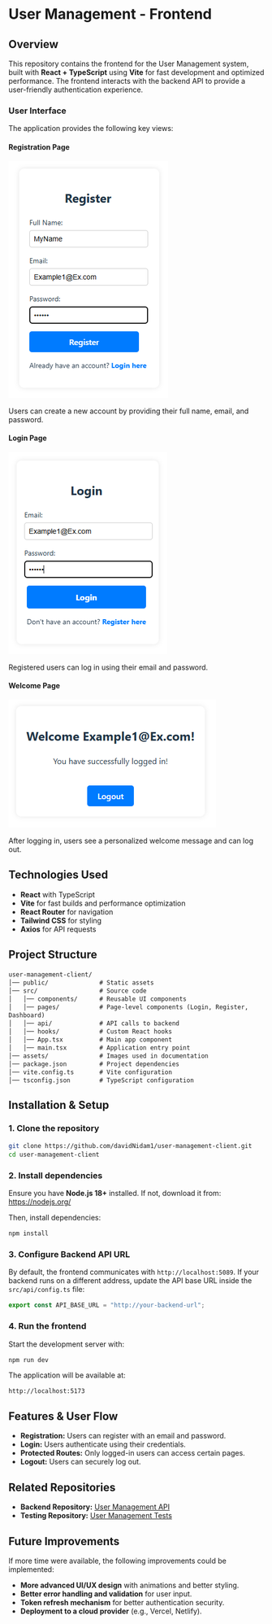 # User Management - Frontend

## Overview  
This repository contains the frontend for the User Management system, built with **React + TypeScript** using **Vite** for fast development and optimized performance. The frontend interacts with the backend API to provide a user-friendly authentication experience.

### User Interface  
The application provides the following key views:

#### Registration Page
![Registration](assets/Register.png)

Users can create a new account by providing their full name, email, and password.

#### Login Page
![Login](assets/Login.png)

Registered users can log in using their email and password.

#### Welcome Page
![Welcome](assets/HomePage.png)

After logging in, users see a personalized welcome message and can log out.

## Technologies Used  
- **React** with TypeScript
- **Vite** for fast builds and performance optimization
- **React Router** for navigation
- **Tailwind CSS** for styling
- **Axios** for API requests

## Project Structure  
```
user-management-client/
│── public/              # Static assets
│── src/                 # Source code
│   │── components/      # Reusable UI components
│   │── pages/           # Page-level components (Login, Register, Dashboard)
│   │── api/             # API calls to backend
│   │── hooks/           # Custom React hooks
│   │── App.tsx          # Main app component
│   │── main.tsx         # Application entry point
│── assets/              # Images used in documentation
│── package.json         # Project dependencies
│── vite.config.ts       # Vite configuration
│── tsconfig.json        # TypeScript configuration
```

## Installation & Setup  

### 1. Clone the repository  
```sh
git clone https://github.com/davidNidam1/user-management-client.git
cd user-management-client
```

### 2. Install dependencies  
Ensure you have **Node.js 18+** installed. If not, download it from:
https://nodejs.org/

Then, install dependencies:
```sh
npm install
```

### 3. Configure Backend API URL  
By default, the frontend communicates with `http://localhost:5089`. If your backend runs on a different address, update the API base URL inside the `src/api/config.ts` file:
```ts
export const API_BASE_URL = "http://your-backend-url";
```

### 4. Run the frontend  
Start the development server with:
```sh
npm run dev
```
The application will be available at:
```
http://localhost:5173
```

## Features & User Flow  
- **Registration:** Users can register with an email and password.
- **Login:** Users authenticate using their credentials.
- **Protected Routes:** Only logged-in users can access certain pages.
- **Logout:** Users can securely log out.


## Related Repositories  
- **Backend Repository:** [User Management API](https://github.com/davidNidam1/UserManagement)  
- **Testing Repository:** [User Management Tests](https://github.com/davidNidam1/UserServerTests)


## Future Improvements  
If more time were available, the following improvements could be implemented:
- **More advanced UI/UX design** with animations and better styling.
- **Better error handling and validation** for user input.
- **Token refresh mechanism** for better authentication security.
- **Deployment to a cloud provider** (e.g., Vercel, Netlify).


